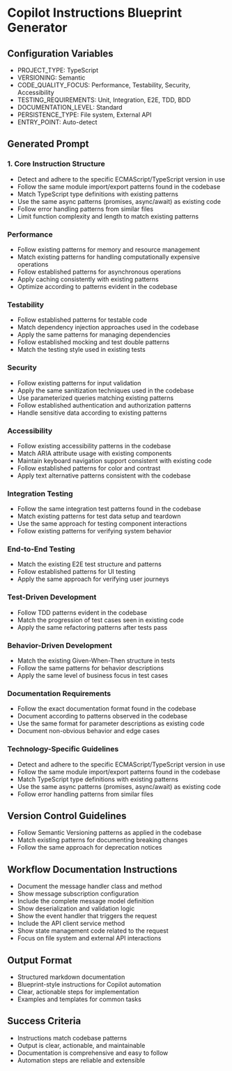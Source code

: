 # Copilot Instructions Blueprint Generator

## Configuration Variables

- PROJECT_TYPE: TypeScript
- VERSIONING: Semantic
- CODE_QUALITY_FOCUS: Performance, Testability, Security, Accessibility
- TESTING_REQUIREMENTS: Unit, Integration, E2E, TDD, BDD
- DOCUMENTATION_LEVEL: Standard
- PERSISTENCE_TYPE: File system, External API
- ENTRY_POINT: Auto-detect

## Generated Prompt

### 1. Core Instruction Structure

- Detect and adhere to the specific ECMAScript/TypeScript version in use
- Follow the same module import/export patterns found in the codebase
- Match TypeScript type definitions with existing patterns
- Use the same async patterns (promises, async/await) as existing code
- Follow error handling patterns from similar files
- Limit function complexity and length to match existing patterns

### Performance

- Follow existing patterns for memory and resource management
- Match existing patterns for handling computationally expensive operations
- Follow established patterns for asynchronous operations
- Apply caching consistently with existing patterns
- Optimize according to patterns evident in the codebase

### Testability

- Follow established patterns for testable code
- Match dependency injection approaches used in the codebase
- Apply the same patterns for managing dependencies
- Follow established mocking and test double patterns
- Match the testing style used in existing tests

### Security

- Follow existing patterns for input validation
- Apply the same sanitization techniques used in the codebase
- Use parameterized queries matching existing patterns
- Follow established authentication and authorization patterns
- Handle sensitive data according to existing patterns

### Accessibility

- Follow existing accessibility patterns in the codebase
- Match ARIA attribute usage with existing components
- Maintain keyboard navigation support consistent with existing code
- Follow established patterns for color and contrast
- Apply text alternative patterns consistent with the codebase

### Integration Testing

- Follow the same integration test patterns found in the codebase
- Match existing patterns for test data setup and teardown
- Use the same approach for testing component interactions
- Follow existing patterns for verifying system behavior

### End-to-End Testing

- Match the existing E2E test structure and patterns
- Follow established patterns for UI testing
- Apply the same approach for verifying user journeys

### Test-Driven Development

- Follow TDD patterns evident in the codebase
- Match the progression of test cases seen in existing code
- Apply the same refactoring patterns after tests pass

### Behavior-Driven Development

- Match the existing Given-When-Then structure in tests
- Follow the same patterns for behavior descriptions
- Apply the same level of business focus in test cases

### Documentation Requirements

- Follow the exact documentation format found in the codebase
- Document according to patterns observed in the codebase
- Use the same format for parameter descriptions as existing code
- Document non-obvious behavior and edge cases

### Technology-Specific Guidelines

- Detect and adhere to the specific ECMAScript/TypeScript version in use
- Follow the same module import/export patterns found in the codebase
- Match TypeScript type definitions with existing patterns
- Use the same async patterns (promises, async/await) as existing code
- Follow error handling patterns from similar files

## Version Control Guidelines

- Follow Semantic Versioning patterns as applied in the codebase
- Match existing patterns for documenting breaking changes
- Follow the same approach for deprecation notices

## Workflow Documentation Instructions

- Document the message handler class and method
- Show message subscription configuration
- Include the complete message model definition
- Show deserialization and validation logic
- Show the event handler that triggers the request
- Include the API client service method
- Show state management code related to the request
- Focus on file system and external API interactions

## Output Format

- Structured markdown documentation
- Blueprint-style instructions for Copilot automation
- Clear, actionable steps for implementation
- Examples and templates for common tasks

## Success Criteria

- Instructions match codebase patterns
- Output is clear, actionable, and maintainable
- Documentation is comprehensive and easy to follow
- Automation steps are reliable and extensible
